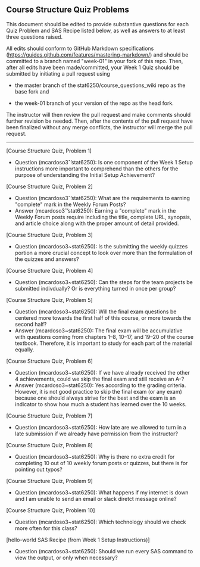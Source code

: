 ## Course Structure Quiz Problems

This document should be edited to provide substantive questions for each Quiz Problem and SAS Recipe listed below, as well as answers to at least three questions raised.

All edits should conform to GitHub Markdown specifications (https://guides.github.com/features/mastering-markdown/) and should be committed to a branch named "week-01" in your fork of this repo. Then, after all edits have been made/committed, your Week 1 Quiz should be submitted by initiating a pull request using

- the master branch of the stat6250/course_questions_wiki repo as the base fork and

- the week-01 branch of your version of the repo as the head fork.

The instructor will then review the pull request and make comments should further revision be needed. Then, after the contents of the pull request have been finalized without any merge conflicts, the instructor will merge the pull request.

********************************************************************************


[Course Structure Quiz, Problem 1]
- Question (mcardoso3ˆ’stat6250): Is one component of the Week 1 Setup instructions more important to comprehend than the others for the purpose of understanding the Initial Setup Achievement?

[Course Structure Quiz, Problem 2]
- Question (mcardoso3ˆ’stat6250): What are the requirements to earning "complete" mark in the Weekly Forum Posts?
- Answer (mcardoso3ˆ’stat6250):  Earning a "complete" mark in the Weekly Forum posts require including the title, complete URL, synopsis, and article choice along with the proper amount of detail provided.

[Course Structure Quiz, Problem 3]
- Question (mcardoso3~stat6250):  Is the submitting the weekly quizzes portion a more crucial concept to look over more than the formulation of the quizzes and answers?

[Course Structure Quiz, Problem 4]
- Question (mcardoso3~stat6250): Can the steps for the team projects be submitted indivdually?  Or is everything turned in once per group?

[Course Structure Quiz, Problem 5]
- Question (mcardoso3~stat6250):  Will the final exam questions be centered more towards the first half of this course, or more towards the second half?
- Answer (mcardoso3~stat6250): The final exam will be accumulative with questions coming from chapters 1–8, 10–17, and 19–20 of the course textbook.  Therefore, it is important to study for each part of the material equally.

[Course Structure Quiz, Problem 6]
- Question (mcardoso3~stat6250):  If we have already received the other 4 achievements, could we skip the final exam and still receive an A-?
- Answer (mcardoso3~stat6250):  Yes according to the grading criteria.  However, it is not good practice to skip the final exam (or any exam) because one should always strive for the best and the exam is an indicator to show how much a student has learned over the 10 weeks.

[Course Structure Quiz, Problem 7]
- Question (mcardoso3~stat6250):  How late are we allowed to turn in a late submission if we already have permission from the instructor?

[Course Structure Quiz, Problem 8]
- Question (mcardoso3~stat6250): Why is there no extra credit for completing 10 out of 10 weekly forum posts or quizzes, but there is for pointing out typos?  

[Course Structure Quiz, Problem 9]
- Question (mcardoso3~stat6250): What happens if my internet is down and I am unable to send an email or slack diretct message online?

[Course Structure Quiz, Problem 10]
- Question (mcardoso3~stat6250): Which technology should we check more often for this class?

[hello-world SAS Recipe (from Week 1 Setup Instructions)]
- Question (mcardoso3~stat6250): Should we run every SAS command to view the output, or only when necessary? 
